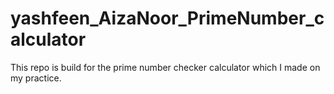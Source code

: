 # yashfeen_AizaNoor_PrimeNumber_calculator
This repo is build for the prime number checker calculator which I made on my practice.
